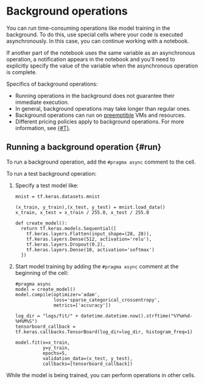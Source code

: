 # Background operations

You can run time-consuming operations like model training in the background. To do this, use special cells where your code is executed asynchronously. In this case, you can continue working with a notebook. 

If another part of the notebook uses the same variable as an asynchronous operation, a notification appears in the notebook and you'll need to explicitly specify the value of the variable when the asynchronous operation is complete.

Specifics of background operations: 
* Running operations in the background does not guarantee their immediate execution.
* In general, background operations may take longer than regular ones.
* Background operations can run on [preemptible](../../compute/concepts/preemptible-vm.md) VMs and resources.
* Different pricing policies apply to background operations. For more information, see [{#T}](../pricing.md#async).

## Running a background operation {#run}

To run a background operation, add the `#pragma async` comment to the cell.  

To run a test background operation:
1. Specify a test model like:


	```
	mnist = tf.keras.datasets.mnist

	(x_train, y_train),(x_test, y_test) = mnist.load_data()
	x_train, x_test = x_train / 255.0, x_test / 255.0

	def create_model():
	  return tf.keras.models.Sequential([
	    tf.keras.layers.Flatten(input_shape=(28, 28)),
	    tf.keras.layers.Dense(512, activation='relu'),
	    tf.keras.layers.Dropout(0.2),
	    tf.keras.layers.Dense(10, activation='softmax')
	  ])
	```

1. Start model training by adding the `#pragma async` comment at the beginning of the cell:

	```
	#pragma async
	model = create_model()
	model.compile(optimizer='adam',
	              loss='sparse_categorical_crossentropy',
	              metrics=['accuracy'])

	log_dir = "logs/fit/" + datetime.datetime.now().strftime("%Y%m%d-%H%M%S")
	tensorboard_callback = tf.keras.callbacks.TensorBoard(log_dir=log_dir, histogram_freq=1)

	model.fit(x=x_train, 
	          y=y_train, 
	          epochs=5, 
	          validation_data=(x_test, y_test), 
	          callbacks=[tensorboard_callback])
	```

While the model is being trained, you can perform operations in other cells.


